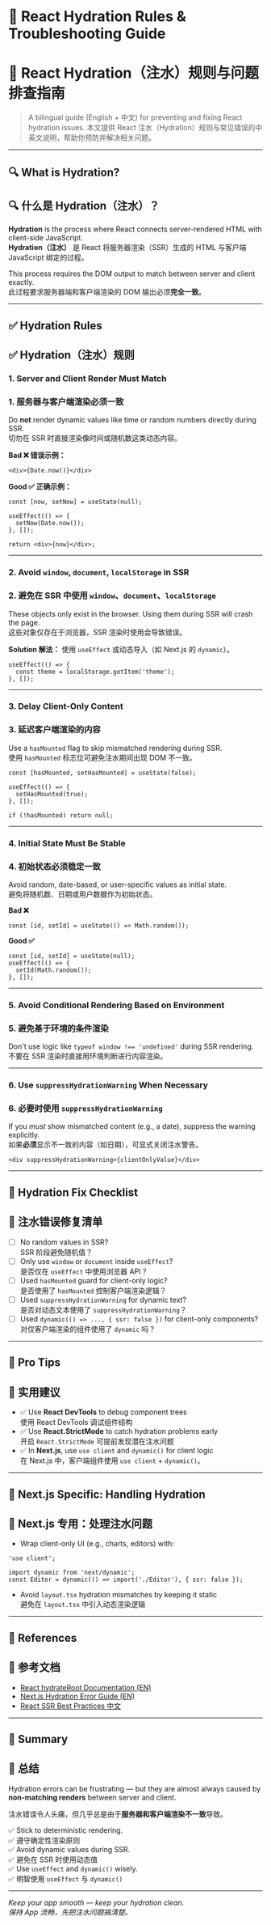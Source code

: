 
# 🌊 React Hydration Rules & Troubleshooting Guide  
# 🌊 React Hydration（注水）规则与问题排查指南

> A bilingual guide (English + 中文) for preventing and fixing React hydration issues.
> 本文提供 React 注水（Hydration）规则与常见错误的中英文说明，帮助你预防并解决相关问题。

---

## 🔍 What is Hydration?  
## 🔍 什么是 Hydration（注水）？

**Hydration** is the process where React connects server-rendered HTML with client-side JavaScript.  
**Hydration（注水）** 是 React 将服务器渲染（SSR）生成的 HTML 与客户端 JavaScript 绑定的过程。

This process requires the DOM output to match between server and client exactly.  
此过程要求服务器端和客户端渲染的 DOM 输出必须**完全一致**。

---

## ✅ Hydration Rules  
## ✅ Hydration（注水）规则

### 1. Server and Client Render Must Match  
### 1. 服务器与客户端渲染必须一致

Do **not** render dynamic values like time or random numbers directly during SSR.  
切勿在 SSR 时直接渲染像时间或随机数这类动态内容。

**Bad ❌ 错误示例：**
```tsx
<div>{Date.now()}</div>
```

**Good ✅ 正确示例：**
```tsx
const [now, setNow] = useState(null);

useEffect(() => {
  setNow(Date.now());
}, []);

return <div>{now}</div>;
```

---

### 2. Avoid `window`, `document`, `localStorage` in SSR  
### 2. 避免在 SSR 中使用 `window`、`document`、`localStorage`

These objects only exist in the browser. Using them during SSR will crash the page.  
这些对象仅存在于浏览器，SSR 渲染时使用会导致错误。

**Solution 解法：** 使用 `useEffect` 或动态导入（如 Next.js 的 `dynamic`）。

```tsx
useEffect(() => {
  const theme = localStorage.getItem('theme');
}, []);
```

---

### 3. Delay Client-Only Content  
### 3. 延迟客户端渲染的内容

Use a `hasMounted` flag to skip mismatched rendering during SSR.  
使用 `hasMounted` 标志位可避免注水期间出现 DOM 不一致。

```tsx
const [hasMounted, setHasMounted] = useState(false);

useEffect(() => {
  setHasMounted(true);
}, []);

if (!hasMounted) return null;
```

---

### 4. Initial State Must Be Stable  
### 4. 初始状态必须稳定一致

Avoid random, date-based, or user-specific values as initial state.  
避免将随机数、日期或用户数据作为初始状态。

**Bad ❌**
```tsx
const [id, setId] = useState(() => Math.random());
```

**Good ✅**
```tsx
const [id, setId] = useState(null);
useEffect(() => {
  setId(Math.random());
}, []);
```

---

### 5. Avoid Conditional Rendering Based on Environment  
### 5. 避免基于环境的条件渲染

Don't use logic like `typeof window !== 'undefined'` during SSR rendering.  
不要在 SSR 渲染时直接用环境判断进行内容渲染。

---

### 6. Use `suppressHydrationWarning` When Necessary  
### 6. 必要时使用 `suppressHydrationWarning`

If you *must* show mismatched content (e.g., a date), suppress the warning explicitly.  
如果**必须**显示不一致的内容（如日期），可显式关闭注水警告。

```tsx
<div suppressHydrationWarning>{clientOnlyValue}</div>
```

---

## 🧼 Hydration Fix Checklist  
## 🧼 注水错误修复清单

- [ ] No random values in SSR?  
  SSR 阶段避免随机值？
- [ ] Only use `window` or `document` inside `useEffect`?  
  是否仅在 `useEffect` 中使用浏览器 API？
- [ ] Used `hasMounted` guard for client-only logic?  
  是否使用了 `hasMounted` 控制客户端渲染逻辑？
- [ ] Used `suppressHydrationWarning` for dynamic text?  
  是否对动态文本使用了 `suppressHydrationWarning`？
- [ ] Used `dynamic(() => ..., { ssr: false })` for client-only components?  
  对仅客户端渲染的组件使用了 `dynamic` 吗？

---

## 🧠 Pro Tips  
## 🧠 实用建议

- ✅ Use **React DevTools** to debug component trees  
  使用 React DevTools 调试组件结构
- ✅ Use **React.StrictMode** to catch hydration problems early  
  开启 `React.StrictMode` 可提前发现潜在注水问题
- ✅ In **Next.js**, use `use client` and `dynamic()` for client logic  
  在 Next.js 中，客户端组件使用 `use client` + `dynamic()`。

---

## 🧰 Next.js Specific: Handling Hydration  
## 🧰 Next.js 专用：处理注水问题

- Wrap client-only UI (e.g., charts, editors) with:
```tsx
'use client';

import dynamic from 'next/dynamic';
const Editor = dynamic(() => import('./Editor'), { ssr: false });
```

- Avoid `layout.tsx` hydration mismatches by keeping it static  
  避免在 `layout.tsx` 中引入动态渲染逻辑

---

## 🧾 References  
## 🧾 参考文档

- [React hydrateRoot Documentation (EN)](https://react.dev/reference/react-dom/client/hydrateRoot)
- [Next.js Hydration Error Guide (EN)](https://nextjs.org/docs/messages/react-hydration-error)
- [React SSR Best Practices 中文](https://react.docschina.org/docs/react-dom-server.html)

---

## 📌 Summary  
## 📌 总结

Hydration errors can be frustrating — but they are almost always caused by **non-matching renders** between server and client.

注水错误令人头痛，但几乎总是由于**服务器和客户端渲染不一致**导致。

✅ Stick to deterministic rendering.  
✅ 遵守确定性渲染原则  
✅ Avoid dynamic values during SSR.  
✅ 避免在 SSR 时使用动态值  
✅ Use `useEffect` and `dynamic()` wisely.  
✅ 明智使用 `useEffect` 与 `dynamic()`

---

*Keep your app smooth — keep your hydration clean.*  
*保持 App 流畅，先把注水问题搞清楚。*
